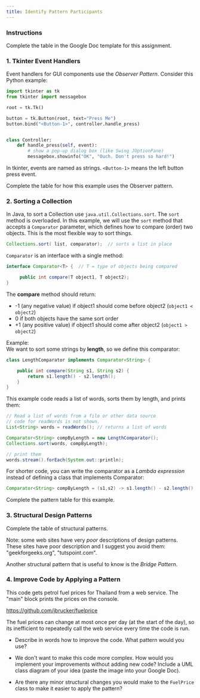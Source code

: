 ```yaml
---
title: Identify Pattern Participants
---
```


### Instructions

Complete the table in the Google Doc template for this assignment.


### 1. Tkinter Event Handlers

Event handlers for GUI components use the *Observer Pattern*.
Consider this Python example:
```python
import tkinter as tk
from tkinter import messagebox

root = tk.Tk()

button = tk.Button(root, text="Press Me")
button.bind("<Button-1>", controller.handle_press)


class Controller:
    def handle_press(self, event):
        # show a pop-up dialog box (like Swing JOptionPane)
        messagebox.showinfo("OK", "Ouch. Don't press so hard!")    
```
In tkinter, events are named as strings.  `<Button-1>` means the 
left button press event.

Complete the table for how this example uses the Observer pattern.


### 2. Sorting a Collection

In Java, to sort a Collection use `java.util.Collections.sort`.
The `sort` method is overloaded. In this example, we will use the `sort`
method that accepts a `Comparator` parameter, which defines how to compare 
(order) two objects.  This is the most flexible way to sort things.

```java
Collections.sort( list, comparator);  // sorts a list in place
```

`Comparator` is an interface with a single method:
```java
interface Comparator<T> {  // T = type of objects being compared

     public int compare(T object1, T object2);
}
```
The **compare** method should return:

- -1 (any negative value) if object1 should come before object2 (`object1 < object2`)
-  0 if both objects have the same sort order
- +1 (any positive value) if object1 should come after object2 (`object1 > object2`)

Example:    
We want to sort some strings by **length**, so we define this comparator:

```java
class LengthComparator implements Comparator<String> {

    public int compare(String s1, String s2) {
        return s1.length() - s2.length();
    }
}
```

This example code reads a list of words, sorts them by length, and prints them:

```java
// Read a list of words from a file or other data source
// code for readWords is not shown.
List<String> words = readWords(); // returns a list of words

Comparator<String> compByLength = new LengthComparator();
Collections.sort(words, compByLength);

// print them
words.stream().forEach(System.out::println);
```

For shorter code, you can write the comparator as a *Lambda expression*
instead of defining a class that implements Comparator:

```java
Comparator<String> compByLength = (s1,s2) -> s1.length() - s2.length();
```

Complete the pattern table for this example.


### 3. Structural Design Patterns

Complete the table of structural patterns.

Note: some web sites have very *poor* descriptions of design patterns.
These sites have poor description and I suggest you avoid them: "geekforgeeks.org", "tutspoint.com".

Another structural pattern that is useful to know is the *Bridge Pattern*.

### 4. Improve Code by Applying a Pattern

This code gets petrol fuel prices for Thailand from a web service.
The "main" block prints the prices on the console.

<https://github.com/jbrucker/fuelprice>

The fuel prices can change at most once per day (at the start of the day),
so its inefficient to repeatedly call the web service every time the
code is run.

- Describe in words how to improve the code.  What pattern would you use?

- We don't want to make this code more complex. How would you implement your improvements without adding new code?  Include a UML class diagram of your idea (paste the image into your Google Doc).

- Are there any minor structural changes you would make to the `FuelPrice` class to make it easier to apply the pattern?

